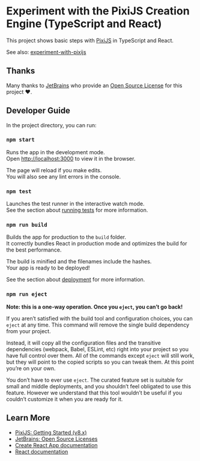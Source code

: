 # Experiment with the PixiJS Creation Engine (TypeScript and React)

This project shows basic steps with [PixiJS](https://pixijs.com/) in TypeScript and React.

See also: [experiment-with-pixijs](https://github.com/wonderbird/experiment-with-pixijs)

## Thanks

Many thanks to [JetBrains](https://www.jetbrains.com/?from=experiment-with-pixijs) who provide
an [Open Source License](https://www.jetbrains.com/community/opensource/) for this project ❤️.

## Developer Guide

In the project directory, you can run:

### `npm start`

Runs the app in the development mode.\
Open [http://localhost:3000](http://localhost:3000) to view it in the browser.

The page will reload if you make edits.\
You will also see any lint errors in the console.

### `npm test`

Launches the test runner in the interactive watch mode.\
See the section about [running tests](https://facebook.github.io/create-react-app/docs/running-tests) for more information.

### `npm run build`

Builds the app for production to the `build` folder.\
It correctly bundles React in production mode and optimizes the build for the best performance.

The build is minified and the filenames include the hashes.\
Your app is ready to be deployed!

See the section about [deployment](https://facebook.github.io/create-react-app/docs/deployment) for more information.

### `npm run eject`

**Note: this is a one-way operation. Once you `eject`, you can’t go back!**

If you aren’t satisfied with the build tool and configuration choices, you can `eject` at any time. This command will remove the single build dependency from your project.

Instead, it will copy all the configuration files and the transitive dependencies (webpack, Babel, ESLint, etc) right into your project so you have full control over them. All of the commands except `eject` will still work, but they will point to the copied scripts so you can tweak them. At this point you’re on your own.

You don’t have to ever use `eject`. The curated feature set is suitable for small and middle deployments, and you shouldn’t feel obligated to use this feature. However we understand that this tool wouldn’t be useful if you couldn’t customize it when you are ready for it.

## Learn More

- [PixiJS: Getting Started (v8.x)](https://pixijs.com/8.x/guides/basics/getting-started)
- [JetBrains: Open Source Licenses](https://www.jetbrains.com/community/opensource/)
- [Create React App documentation](https://facebook.github.io/create-react-app/docs/getting-started)
- [React documentation](https://reactjs.org/)
